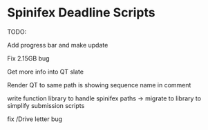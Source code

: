 Spinifex Deadline Scripts
====

TODO:

Add progress bar and make update

Fix 2.15GB bug

Get more info into QT slate

Render QT to same path is showing sequence name in comment

write function library to handle spinifex paths -> migrate to library to simplify submission scripts

fix /Drive letter bug